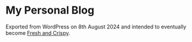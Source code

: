 # My Personal Blog

Exported from WordPress on 8th August 2024 and intended to eventually become [Fresh and Crispy](https://blog.cpjobling.net).
